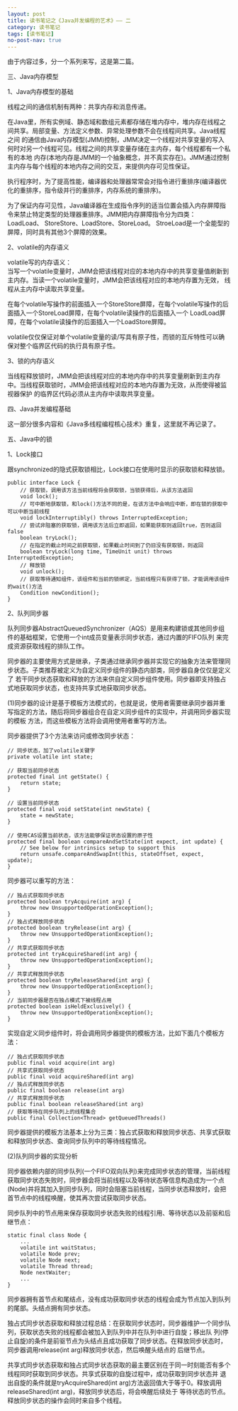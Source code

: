 ```yaml
---
layout: post
title: 读书笔记之《Java并发编程的艺术》—— 二
category: 读书笔记
tags: [读书笔记]
no-post-nav: true
---
```


由于内容过多，分一个系列来写，这是第二篇。

三、Java内存模型

1、Java内存模型的基础

线程之间的通信机制有两种：共享内存和消息传递。

在Java里，所有实例域、静态域和数组元素都存储在堆内存中，堆内存在线程之间共享。局部变量、方法定义参数、异常处理参数不会在线程间共享。Java线程之间
的通信由Java内存模型(JMM)控制，JMM决定一个线程对共享变量的写入何时对另一个线程可见。线程之间的共享变量存储在主内存，每个线程都有一个私有的本地
内存(本地内存是JMM的一个抽象概念，并不真实存在)。JMM通过控制主内存与每个线程的本地内存之间的交互，来提供内存可见性保证。

执行程序时，为了提高性能，编译器和处理器常常会对指令进行重排序(编译器优化的重排序，指令级并行的重排序，内存系统的重排序)。

为了保证内存可见性，Java编译器在生成指令序列的适当位置会插入内存屏障指令来禁止特定类型的处理器重排序。JMM把内存屏障指令分为四类：LoadLoad、
StoreStore、LoadStore、StoreLoad。  StroeLoad是一个全能型的屏障，同时具有其他3个屏障的效果。


2、volatile的内存语义

volatile写的内存语义：<br/>
当写一个volatile变量时，JMM会把该线程对应的本地内存中的共享变量值刷新到主内存。当读一个volatile变量时，JMM会把该线程对应的本地内存置为无效，
线程从主内存中读取共享变量。

在每个volatile写操作的前面插入一个StoreStore屏障，在每个volatile写操作的后面插入一个StoreLoad屏障，在每个volatile读操作的后面插入一个
LoadLoad屏障，在每个volatile读操作的后面插入一个LoadStore屏障。

volatile仅仅保证对单个volatile变量的读/写具有原子性，而锁的互斥特性可以确保对整个临界区代码的执行具有原子性。


3、锁的内存语义

当线程释放锁时，JMM会把该线程对应的本地内存中的共享变量刷新到主内存中。当线程获取锁时，JMM会把该线程对应的本地内存置为无效，从而使得被监视器保护
的临界区代码必须从主内存中读取共享变量。


四、Java并发编程基础

这一部分很多内容和《Java多线程编程核心技术》重复，这里就不再记录了。


五、Java中的锁

1、Lock接口

跟synchronized的隐式获取锁相比，Lock接口在使用时显示的获取锁和释放锁。

```
public interface Lock {
    // 获取锁，调用该方法当前线程将会获取锁，当锁获得后，从该方法返回
    void lock();
    // 可中断地获取锁，和lock()方法不同的是，在该方法中会响应中断，即在锁的获取中可以中断当前线程
    void lockInterruptibly() throws InterruptedException;
    // 尝试非阻塞的获取锁，调用该方法后立即返回，如果能获取则返回true，否则返回false
    boolean tryLock();
    // 在指定的截止时间之前获取锁，如果截止时间到了仍旧没有获取锁，则返回
    boolean tryLock(long time, TimeUnit unit) throws InterruptedException;
    // 释放锁
    void unlock();
    // 获取等待通知组件，该组件和当前的锁绑定，当前线程只有获得了锁，才能调用该组件的wait()方法
    Condition newCondition();
}
```

2、队列同步器

队列同步器AbstractQueuedSynchronizer（AQS）是用来构建锁或其他同步组件的基础框架，它使用一个int成员变量表示同步状态，通过内置的FIFO队列
来完成资源获取线程的排队工作。

同步器的主要使用方式是继承，子类通过继承同步器并实现它的抽象方法来管理同步状态。子类推荐被定义为自定义同步组件的静态内部类，同步器自身仅仅是定义了
若干同步状态获取和释放的方法来供自定义同步组件使用。同步器即支持独占式地获取同步状态，也支持共享式地获取同步状态。


(1)同步器的设计是基于模板方法模式的，也就是说，使用者需要继承同步器并重写指定的方法，随后将同步器组合在自定义同步组件的实现中，并调用同步器实现的模板
方法，而这些模板方法将会调用使用者重写的方法。

同步器提供了3个方法来访问或修改同步状态：
```
// 同步状态，加了volatile关键字
private volatile int state;

// 获取当前同步状态
protected final int getState() {
    return state;
}

// 设置当前同步状态
protected final void setState(int newState) {
    state = newState;
}

// 使用CAS设置当前状态，该方法能够保证状态设置的原子性
protected final boolean compareAndSetState(int expect, int update) {
    // See below for intrinsics setup to support this
    return unsafe.compareAndSwapInt(this, stateOffset, expect, update);
}
```

同步器可以重写的方法：
```
// 独占式获取同步状态
protected boolean tryAcquire(int arg) {
    throw new UnsupportedOperationException();
}
// 独占式释放同步状态
protected boolean tryRelease(int arg) {
    throw new UnsupportedOperationException();
}
// 共享式获取同步状态
protected int tryAcquireShared(int arg) {
    throw new UnsupportedOperationException();
}
// 共享式释放同步状态
protected boolean tryReleaseShared(int arg) {
    throw new UnsupportedOperationException();
}
// 当前同步器是否在独占模式下被线程占用
protected boolean isHeldExclusively() {
    throw new UnsupportedOperationException();
}
```

实现自定义同步组件时，将会调用同步器提供的模板方法，比如下面几个模板方法：
```
// 独占式获取同步状态
public final void acquire(int arg)
// 共享式获取同步状态
public final void acquireShared(int arg)
// 独占式释放同步状态
public final boolean release(int arg)
// 共享式释放同步状态
public final boolean releaseShared(int arg)
// 获取等待在同步队列上的线程集合
public final Collection<Thread> getQueuedThreads()
```

同步器提供的模板方法基本上分为三类：独占式获取和释放同步状态、共享式获取和释放同步状态、查询同步队列中的等待线程情况。


(2)队列同步器的实现分析

同步器依赖内部的同步队列(一个FIFO双向队列)来完成同步状态的管理，当前线程获取同步状态失败时，同步器会将当前线程以及等待状态等信息构造成为一个点
(Node)并将其加入到同步队列，同时会阻塞当前线程，当同步状态释放时，会把首节点中的线程唤醒，使其再次尝试获取同步状态。

同步队列中的节点用来保存获取同步状态失败的线程引用、等待状态以及前驱和后继节点：
```
static final class Node {
    ...
    volatile int waitStatus;
    volatile Node prev;
    volatile Node next;
    volatile Thread thread;
    Node nextWaiter;
    ...
}
```

同步器拥有首节点和尾结点，没有成功获取同步状态的线程会成为节点加入到队列的尾部。头结点拥有同步状态。

独占式同步状态获取和释放过程总结：在获取同步状态时，同步器维护一个同步队列，获取状态失败的线程都会被加入到队列中并在队列中进行自旋；移出队
列(停止自旋)的条件是前驱节点为头结点且成功获取了同步状态。在释放同步状态时，同步器调用release(int arg)释放同步状态，然后唤醒头结点的
后继节点。

共享式同步状态获取和独占式同步状态获取的最主要区别在于同一时刻能否有多个线程同时获取到同步状态。共享式获取的自旋过程中，成功获取到同步状态并
退出自旋的条件就是tryAcquireShared(int arg)方法返回值大于等于0。释放调用releaseShared(int arg)，释放同步状态后，将会唤醒后续处于
等待状态的节点。释放同步状态的操作会同时来自多个线程。



